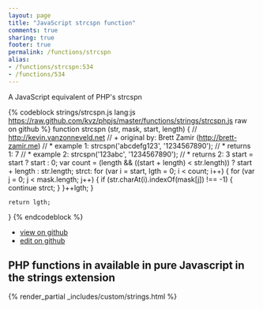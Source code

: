 ```yaml
---
layout: page
title: "JavaScript strcspn function"
comments: true
sharing: true
footer: true
permalink: /functions/strcspn
alias:
- /functions/strcspn:534
- /functions/534
---
```

<!-- Generated by Rakefile:build -->
A JavaScript equivalent of PHP's strcspn

{% codeblock strings/strcspn.js lang:js https://raw.github.com/kvz/phpjs/master/functions/strings/strcspn.js raw on github %}
function strcspn (str, mask, start, length) {
    // http://kevin.vanzonneveld.net
    // +   original by: Brett Zamir (http://brett-zamir.me)
    // *     example 1: strcspn('abcdefg123', '1234567890');
    // *     returns 1: 7
    // *     example 2: strcspn('123abc', '1234567890');
    // *     returns 2: 3
    start = start ? start : 0;
    var count = (length && ((start + length) < str.length)) ? start + length : str.length;
    strct: for (var i = start, lgth = 0; i < count; i++) {
        for (var j = 0; j < mask.length; j++) {
            if (str.charAt(i).indexOf(mask[j]) !== -1) {
                continue strct;
            }
        }++lgth;
    }

    return lgth;
}
{% endcodeblock %}

 - [view on github](https://github.com/kvz/phpjs/blob/master/functions/strings/strcspn.js)
 - [edit on github](https://github.com/kvz/phpjs/edit/master/functions/strings/strcspn.js)

## PHP functions in available in pure Javascript in the strings extension
{% render_partial _includes/custom/strings.html %}
